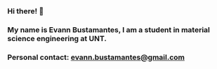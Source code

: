 ### Hi there! 👋
### My name is Evann Bustamantes, I am a student in material science engineering at UNT. 
### Personal contact: evann.bustamantes@gmail.com
<!--
**evannbustamantes/evannbustamantes** is a ✨ _special_ ✨ repository because its `README.md` (this file) appears on your GitHub profile.

Here are some ideas to get you started:

- 🔭 I’m currently working on ...
- 🌱 I’m currently learning ...
- 👯 I’m looking to collaborate on ...
- 🤔 I’m looking for help with ...
- 💬 Ask me about ...
- 📫 How to reach me: ...
- 😄 Pronouns: ...
- ⚡ Fun fact: ...
-->
